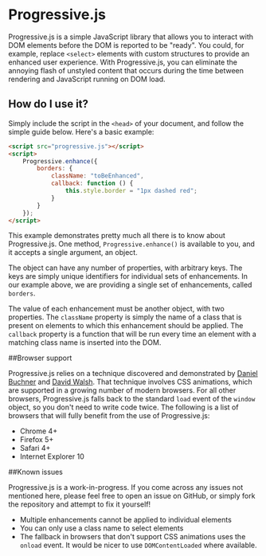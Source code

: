 # Progressive.js

Progressive.js is a simple JavaScript library that allows you to interact with DOM elements before the DOM is reported to be "ready". You could, for example, replace `<select>` elements with custom structures to provide an enhanced user experience. With Progressive.js, you can eliminate the annoying flash of unstyled content that occurs during the time between rendering and JavaScript running on DOM load.

## How do I use it?

Simply include the script in the `<head>` of your document, and follow the simple guide below. Here's a basic example:

```html
<script src="progressive.js"></script>
<script>
	Progressive.enhance({
		borders: {
			className: "toBeEnhanced",
			callback: function () {
				this.style.border = "1px dashed red";
			}
		}
	});
</script>
```

This example demonstrates pretty much all there is to know about Progressive.js. One method, `Progressive.enhance()` is available to you, and it accepts a single argument, an object.

The object can have any number of properties, with arbitrary keys. The keys are simply unique identifiers for individual sets of enhancements. In our example above, we are providing a single set of enhancements, called `borders`.

The value of each enhancement must be another object, with two properties. The `className` property is simply the name of a class that is present on elements to which this enhancement should be applied. The `callback` property is a function that will be run every time an element with a matching class name is inserted into the DOM.

##Browser support

Progressive.js relies on a technique discovered and demonstrated by [Daniel Buchner](http://www.backalleycoder.com/) and [David Walsh](http://davidwalsh.name/). That technique involves CSS animations, which are supported in a growing number of modern browsers. For all other browsers, Progressive.js falls back to the standard `load` event of the `window` object, so you don't need to write code twice. The following is a list of browsers that will fully benefit from the use of Progressive.js:

- Chrome 4+
- Firefox 5+
- Safari 4+
- Internet Explorer 10

##Known issues

Progressive.js is a work-in-progress. If you come across any issues not mentioned here, please feel free to open an issue on GitHub, or simply fork the repository and attempt to fix it yourself!

- Multiple enhancements cannot be applied to individual elements
- You can only use a class name to select elements
- The fallback in browsers that don't support CSS animations uses the `onload` event. It would be nicer to use `DOMContentLoaded` where available.